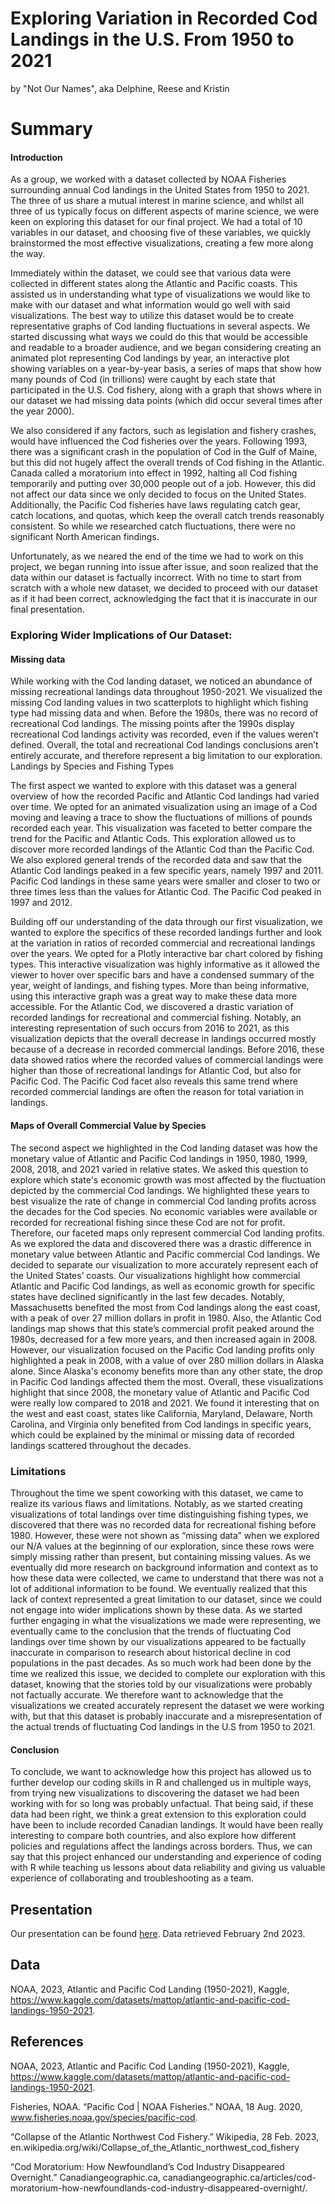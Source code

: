 Exploring Variation in Recorded Cod Landings in the U.S. From 1950 to 2021
================
by "Not Our Names", aka Delphine, Reese and Kristin

# Summary

#### Introduction 
As a group, we worked with a dataset collected by NOAA Fisheries surrounding annual Cod landings in the United States from 1950 to 2021. The three of us share a mutual interest in marine science, and whilst all three of us typically focus on different aspects of marine science, we were keen on exploring this dataset for our final project. We had a total of 10 variables in our dataset, and choosing five of these variables, we quickly brainstormed the most effective visualizations, creating a few more along the way.
  
Immediately within the dataset, we could see that various data were collected in different states along the Atlantic and Pacific coasts. This assisted us in understanding what type of visualizations we would like to make with our dataset and what information would go well with said visualizations. The best way to utilize this dataset would be to create representative graphs of Cod landing fluctuations in several aspects. We started discussing what ways we could do this that would be accessible and readable to a broader audience, and we began considering creating an animated plot representing Cod landings by year, an interactive plot showing variables on a year-by-year basis, a series of maps that show how many pounds of Cod (in trillions) were caught by each state that participated in the U.S. Cod fishery, along with a graph that shows where in our dataset we had missing data points (which did occur several times after the year 2000). 

We also considered if any factors, such as legislation and fishery crashes, would have influenced the Cod fisheries over the years. Following 1993, there was a significant crash in the population of Cod in the Gulf of Maine, but this did not hugely affect the overall trends of Cod fishing in the Atlantic. Canada called a moratorium into effect in 1992, halting all Cod fishing temporarily and putting over 30,000 people out of a job. However, this did not affect our data since we only decided to focus on the United States. Additionally, the Pacific Cod fisheries have laws regulating catch gear, catch locations, and quotas, which keep the overall catch trends reasonably consistent. So while we researched catch fluctuations, there were no significant North American findings.
  
Unfortunately, as we neared the end of the time we had to work on this project, we began running into issue after issue, and soon realized that the data within our dataset is factually incorrect. With no time to start from scratch with a whole new dataset, we decided to proceed with our dataset as if it had been correct, acknowledging the fact that it is inaccurate in our final presentation.
  
### Exploring Wider Implications of Our Dataset:
#### Missing data
While working with the Cod landing dataset, we noticed an abundance of missing recreational landings data throughout 1950-2021. We visualized the missing Cod landing values in two scatterplots to highlight which fishing type had missing data and when. Before the 1980s, there was no record of recreational Cod landings. The missing points after the 1990s display recreational Cod landings activity was recorded, even if the values weren’t defined. Overall, the total and recreational Cod landings conclusions aren’t entirely accurate, and therefore represent a big limitation to our exploration. 
Landings by Species and Fishing Types

The first aspect we wanted to explore with this dataset was a general overview of how the recorded Pacific and Atlantic Cod landings had varied over time. We opted for an animated visualization using an image of a Cod moving and leaving a trace to show the fluctuations of millions of pounds recorded each year. This visualization was faceted to better compare the trend for the Pacific and Atlantic Cods. This exploration allowed us to discover more recorded landings of the Atlantic Cod than the Pacific Cod. We also explored general trends of the recorded data and saw that the Atlantic Cod landings peaked in a few specific years, namely 1997 and 2011. Pacific Cod landings in these same years were smaller and closer to two or three times less than the values for Atlantic Cod. The Pacific Cod peaked in 1997 and 2012.

Building off our understanding of the data through our first visualization, we wanted to explore the specifics of these recorded landings further and look at the variation in ratios of recorded commercial and recreational landings over the years. We opted for a Plotly interactive bar chart colored by fishing types. This interactive visualization was highly informative as it allowed the viewer to hover over specific bars and have a condensed summary of the year, weight of landings, and fishing types. More than being informative, using this interactive graph was a great way to make these data more accessible. For the Atlantic Cod, we discovered a drastic variation of recorded landings for recreational and commercial fishing. Notably, an interesting representation of such occurs from 2016 to 2021, as this visualization depicts that the overall decrease in landings occurred mostly because of a decrease in recorded commercial landings. Before 2016, these data showed ratios where the recorded values of commercial landings were higher than those of recreational landings for Atlantic Cod, but also for Pacific Cod. The Pacific Cod facet also reveals this same trend where recorded commercial landings are often the reason for total variation in landings. 

#### Maps of Overall Commercial Value by Species

The second aspect we highlighted in the Cod landing dataset was how the monetary value of Atlantic and Pacific Cod landings in 1950, 1980, 1999, 2008, 2018, and 2021 varied in relative states. We asked this question to explore which state's economic growth was most affected by the fluctuation depicted by the commercial Cod landings. We highlighted these years to best visualize the rate of change in commercial Cod landing profits across the decades for the Cod species. No economic variables were available or recorded for recreational fishing since these Cod are not for profit. Therefore, our faceted maps only represent commercial Cod landing profits. As we explored the data and discovered there was a drastic difference in monetary value between Atlantic and Pacific commercial Cod landings. We decided to separate our visualization to more accurately represent each of the United States’ coasts.
Our visualizations highlight how commercial Atlantic and Pacific Cod landings, as well as economic growth for specific states have declined significantly in the last few decades. Notably, Massachusetts benefited the most from Cod landings along the east coast, with a peak of over 27 million dollars in profit in 1980. Also, the Atlantic Cod landings map shows that this state’s commercial profit peaked around the 1980s, decreased for a few more years, and then increased again in 2008. However, our visualization focused on the Pacific Cod landing profits only highlighted a peak in 2008, with a value of over 280 million dollars in Alaska alone. Since Alaska's economy benefits more than any other state, the drop in Pacific Cod landings affected them the most. Overall, these visualizations highlight that since 2008, the monetary value of Atlantic and Pacific Cod were really low compared to 2018 and 2021. We found it interesting that on the west and east coast, states like California, Maryland, Delaware, North Carolina, and Virginia only benefited from Cod landings in specific years, which could be explained by the minimal or missing data of recorded landings scattered throughout the decades.  

### Limitations
Throughout the time we spent coworking with this dataset, we came to realize its various flaws and limitations. Notably, as we started creating visualizations of total landings over time distinguishing  fishing types, we discovered that there was no recorded data for recreational fishing before 1980. However, these were not shown as “missing data” when we explored our N/A values at the beginning of our exploration, since these rows were simply missing rather than present, but containing missing values. As we eventually did more research on background information and context as to how these data were collected, we came to understand that there was not a lot of additional information to be found. We eventually realized that this lack of context represented a great limitation to our dataset, since we could not engage into wider implications shown by these data. As we started further engaging in what the visualizations we made were representing, we eventually came to the conclusion that the trends of fluctuating Cod landings over time shown by our visualizations appeared to be factually inaccurate in comparison to research about historical decline in cod populations in the past decades. As so much work had been done by the time we realized this issue, we decided to complete our exploration with this dataset, knowing that the stories told by our visualizations were probably not factually accurate. We therefore want to acknowledge that the visualizations we created accurately represent the dataset we were working with, but that this dataset is probably inaccurate and a misrepresentation of the actual trends of fluctuating Cod landings in the U.S from 1950 to 2021.

#### Conclusion
To conclude, we want to acknowledge how this project has allowed us to further develop our coding skills in R and challenged us in multiple ways, from trying new visualizations to discovering the dataset we had been working with for so long was probably unfactual. That being said, if these data had been right, we think a great extension to this exploration could have been to include recorded Canadian landings. It would have been really interesting to compare both countries, and also explore how different policies and regulations affect the landings across borders. Thus, we can say that this project enhanced our understanding and experience of coding with R while teaching us lessons about data reliability and  giving us valuable experience of collaborating and troubleshooting as a team. 
  
## Presentation

Our presentation can be found [here](https://docs.google.com/presentation/d/1y0A1QFq4b1UTT74NAKcLMbQe4-UAJDUbxPGwKhqE8AE/edit?usp=sharing.html).
Data retrieved February 2nd 2023.

## Data

NOAA, 2023, Atlantic and Pacific Cod Landing (1950-2021), Kaggle, https://www.kaggle.com/datasets/mattop/atlantic-and-pacific-cod-landings-1950-2021.

## References

NOAA, 2023, Atlantic and Pacific Cod Landing (1950-2021), Kaggle, https://www.kaggle.com/datasets/mattop/atlantic-and-pacific-cod-landings-1950-2021.

Fisheries, NOAA. “Pacific Cod | NOAA Fisheries.” NOAA, 18 Aug. 2020, www.fisheries.noaa.gov/species/pacific-cod.

“Collapse of the Atlantic Northwest Cod Fishery.” Wikipedia, 28 Feb. 2023, en.wikipedia.org/wiki/Collapse_of_the_Atlantic_northwest_cod_fishery

“Cod Moratorium: How Newfoundland’s Cod Industry Disappeared Overnight.” Canadiangeographic.ca, canadiangeographic.ca/articles/cod-moratorium-how-newfoundlands-cod-industry-disappeared-overnight/.

